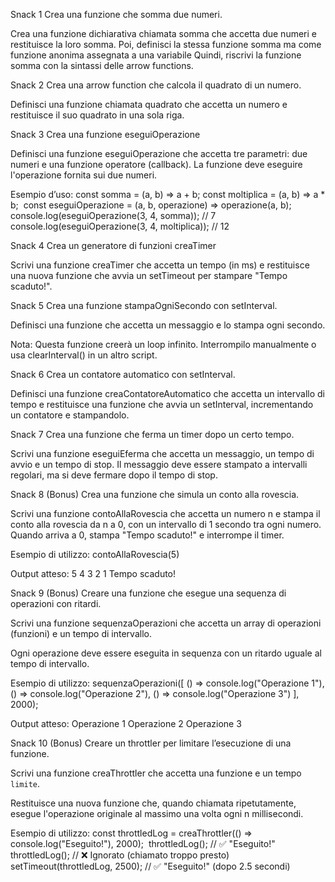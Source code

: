 Snack 1
Crea una funzione che somma due numeri.

Crea una funzione dichiarativa chiamata somma che accetta due numeri e restituisce la loro somma.
Poi, definisci la stessa funzione somma ma come funzione anonima assegnata a una variabile
Quindi, riscrivi la funzione somma con la sintassi delle arrow functions.


Snack 2
Crea una arrow function che calcola il quadrato di un numero.

Definisci una funzione chiamata quadrato che accetta un numero e restituisce il suo quadrato in una sola riga.


Snack 3
Crea una funzione eseguiOperazione

Definisci una funzione eseguiOperazione che accetta tre parametri: due numeri e una funzione operatore (callback). La funzione deve eseguire l'operazione fornita sui due numeri.

Esempio d’uso:
const somma = (a, b) => a + b;
const moltiplica = (a, b) => a * b;
​
const eseguiOperazione = (a, b, operazione) => operazione(a, b);
​
console.log(eseguiOperazione(3, 4, somma)); // 7
console.log(eseguiOperazione(3, 4, moltiplica)); // 12


Snack 4
Crea un generatore di funzioni creaTimer

Scrivi una funzione creaTimer che accetta un tempo (in ms) e restituisce una nuova funzione che avvia un setTimeout per stampare "Tempo scaduto!".


Snack 5
Crea una funzione stampaOgniSecondo con setInterval.

Definisci una funzione che accetta un messaggio e lo stampa ogni secondo.

Nota: Questa funzione creerà un loop infinito. Interrompilo manualmente o usa clearInterval() in un altro script.


Snack 6
Crea un contatore automatico con setInterval.

Definisci una funzione creaContatoreAutomatico che accetta un intervallo di tempo e restituisce una funzione che avvia un setInterval, incrementando un contatore e stampandolo.


Snack 7
Crea una funzione che ferma un timer dopo un certo tempo.

Scrivi una funzione eseguiEferma che accetta un messaggio, un tempo di avvio e un tempo di stop. Il messaggio deve essere stampato a intervalli regolari, ma si deve fermare dopo il tempo di stop.


Snack 8 (Bonus)
Crea una funzione che simula un conto alla rovescia.

Scrivi una funzione contoAllaRovescia che accetta un numero n e stampa il conto alla rovescia da n a 0, con un intervallo di 1 secondo tra ogni numero. Quando arriva a 0, stampa "Tempo scaduto!" e interrompe il timer.

Esempio di utilizzo:
contoAllaRovescia(5)

Output atteso:
5
4
3
2
1
Tempo scaduto!


Snack 9 (Bonus)
Creare una funzione che esegue una sequenza di operazioni con ritardi.

Scrivi una funzione sequenzaOperazioni che accetta un array di operazioni (funzioni) e un tempo di intervallo.

Ogni operazione deve essere eseguita in sequenza con un ritardo uguale al tempo di intervallo.

Esempio di utilizzo:
sequenzaOperazioni([
  () => console.log("Operazione 1"),
  () => console.log("Operazione 2"),
  () => console.log("Operazione 3")
], 2000);

Output atteso:
Operazione 1
Operazione 2
Operazione 3


Snack 10 (Bonus)
Creare un throttler per limitare l’esecuzione di una funzione.

Scrivi una funzione creaThrottler che accetta una funzione e un tempo `limite`.

Restituisce una nuova funzione che, quando chiamata ripetutamente, esegue l'operazione originale al massimo una volta ogni n millisecondi.

Esempio di utilizzo:
const throttledLog = creaThrottler(() => console.log("Eseguito!"), 2000);
​
throttledLog(); // ✅ "Eseguito!"
throttledLog(); // ❌ Ignorato (chiamato troppo presto)
setTimeout(throttledLog, 2500); // ✅ "Eseguito!" (dopo 2.5 secondi)